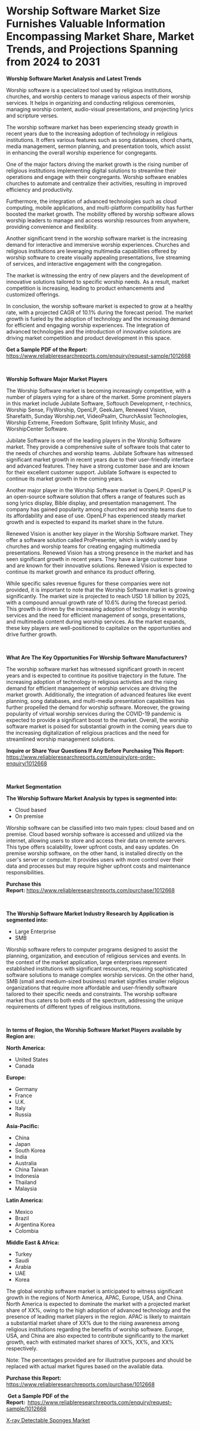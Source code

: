 <p><h1>Worship Software Market Size Furnishes Valuable Information Encompassing Market Share, Market Trends, and Projections Spanning from 2024 to 2031</h1></p><p><strong>Worship Software Market Analysis and Latest Trends</strong></p>
<p><p>Worship software is a specialized tool used by religious institutions, churches, and worship centers to manage various aspects of their worship services. It helps in organizing and conducting religious ceremonies, managing worship content, audio-visual presentations, and projecting lyrics and scripture verses.</p><p>The worship software market has been experiencing steady growth in recent years due to the increasing adoption of technology in religious institutions. It offers various features such as song databases, chord charts, media management, sermon planning, and presentation tools, which assist in enhancing the overall worship experience for congregants.</p><p>One of the major factors driving the market growth is the rising number of religious institutions implementing digital solutions to streamline their operations and engage with their congregants. Worship software enables churches to automate and centralize their activities, resulting in improved efficiency and productivity.</p><p>Furthermore, the integration of advanced technologies such as cloud computing, mobile applications, and multi-platform compatibility has further boosted the market growth. The mobility offered by worship software allows worship leaders to manage and access worship resources from anywhere, providing convenience and flexibility.</p><p>Another significant trend in the worship software market is the increasing demand for interactive and immersive worship experiences. Churches and religious institutions are leveraging multimedia capabilities offered by worship software to create visually appealing presentations, live streaming of services, and interactive engagement with the congregation.</p><p>The market is witnessing the entry of new players and the development of innovative solutions tailored to specific worship needs. As a result, market competition is increasing, leading to product enhancements and customized offerings.</p><p>In conclusion, the worship software market is expected to grow at a healthy rate, with a projected CAGR of 10.1% during the forecast period. The market growth is fueled by the adoption of technology and the increasing demand for efficient and engaging worship experiences. The integration of advanced technologies and the introduction of innovative solutions are driving market competition and product development in this space.</p></p>
<p><strong>Get a Sample PDF of the Report:&nbsp;</strong> <a href="https://www.reliableresearchreports.com/enquiry/request-sample/1012668">https://www.reliableresearchreports.com/enquiry/request-sample/1012668</a></p>
<p>&nbsp;</p>
<p><strong>Worship Software Major Market Players</strong></p>
<p><p>The Worship Software market is becoming increasingly competitive, with a number of players vying for a share of the market. Some prominent players in this market include Jubilate Software, Softouch Development, r-technics, Worship Sense, FlyWorship, OpenLP, GeekJam, Renewed Vision, Sharefaith, Sunday Worship.net, VideoPsalm, ChurchAssist Technologies, Worship Extreme, Freedom Software, Split Infinity Music, and WorshipCenter Software.</p><p>Jubilate Software is one of the leading players in the Worship Software market. They provide a comprehensive suite of software tools that cater to the needs of churches and worship teams. Jubilate Software has witnessed significant market growth in recent years due to their user-friendly interface and advanced features. They have a strong customer base and are known for their excellent customer support. Jubilate Software is expected to continue its market growth in the coming years.</p><p>Another major player in the Worship Software market is OpenLP. OpenLP is an open-source software solution that offers a range of features such as song lyrics display, Bible display, and presentation management. The company has gained popularity among churches and worship teams due to its affordability and ease of use. OpenLP has experienced steady market growth and is expected to expand its market share in the future.</p><p>Renewed Vision is another key player in the Worship Software market. They offer a software solution called ProPresenter, which is widely used by churches and worship teams for creating engaging multimedia presentations. Renewed Vision has a strong presence in the market and has seen significant growth in recent years. They have a large customer base and are known for their innovative solutions. Renewed Vision is expected to continue its market growth and enhance its product offering.</p><p>While specific sales revenue figures for these companies were not provided, it is important to note that the Worship Software market is growing significantly. The market size is projected to reach USD 1.8 billion by 2025, with a compound annual growth rate of 10.6% during the forecast period. This growth is driven by the increasing adoption of technology in worship services and the need for efficient management of songs, presentations, and multimedia content during worship services. As the market expands, these key players are well-positioned to capitalize on the opportunities and drive further growth.</p></p>
<p>&nbsp;</p>
<p><strong>What Are The Key Opportunities For Worship Software Manufacturers?</strong></p>
<p><p>The worship software market has witnessed significant growth in recent years and is expected to continue its positive trajectory in the future. The increasing adoption of technology in religious activities and the rising demand for efficient management of worship services are driving the market growth. Additionally, the integration of advanced features like event planning, song databases, and multi-media presentation capabilities has further propelled the demand for worship software. Moreover, the growing popularity of virtual worship services during the COVID-19 pandemic is expected to provide a significant boost to the market. Overall, the worship software market is poised for substantial growth in the coming years due to the increasing digitalization of religious practices and the need for streamlined worship management solutions.</p></p>
<p><strong>Inquire or Share Your Questions If Any Before Purchasing This Report:</strong> <a href="https://www.reliableresearchreports.com/enquiry/pre-order-enquiry/1012668">https://www.reliableresearchreports.com/enquiry/pre-order-enquiry/1012668</a></p>
<p>&nbsp;</p>
<p><strong>Market Segmentation</strong></p>
<p><strong>The Worship Software Market Analysis by types is segmented into:</strong></p>
<p><ul><li>Cloud based</li><li>On premise</li></ul></p>
<p><p>Worship software can be classified into two main types: cloud based and on premise. Cloud based worship software is accessed and utilized via the internet, allowing users to store and access their data on remote servers. This type offers scalability, lower upfront costs, and easy updates. On premise worship software, on the other hand, is installed directly on the user's server or computer. It provides users with more control over their data and processes but may require higher upfront costs and maintenance responsibilities.</p></p>
<p><strong>Purchase this Report:&nbsp;</strong><a href="https://www.reliableresearchreports.com/purchase/1012668">https://www.reliableresearchreports.com/purchase/1012668</a></p>
<p>&nbsp;</p>
<p><strong>The Worship Software Market Industry Research by Application is segmented into:</strong></p>
<p><ul><li>Large Enterprise</li><li>SMB</li></ul></p>
<p><p>Worship software refers to computer programs designed to assist the planning, organization, and execution of religious services and events. In the context of the market application, large enterprises represent established institutions with significant resources, requiring sophisticated software solutions to manage complex worship services. On the other hand, SMB (small and medium-sized business) market signifies smaller religious organizations that require more affordable and user-friendly software tailored to their specific needs and constraints. The worship software market thus caters to both ends of the spectrum, addressing the unique requirements of different types of religious institutions.</p></p>
<p>&nbsp;</p>
<p><strong>In terms of Region, the Worship Software Market Players available by Region are:</strong></p>
<p>
    <p> <strong> North America: </strong>
        <ul>
            <li>United States</li>
            <li>Canada</li>
        </ul>
        </p> 
    <p> <strong> Europe: </strong>
        <ul>
            <li>Germany</li>
            <li>France</li>
            <li>U.K.</li>
            <li>Italy</li>
            <li>Russia</li>
        </ul>
        </p> 
    <p> <strong> Asia-Pacific: </strong>
        <ul>
            <li>China</li>
            <li>Japan</li>
            <li>South Korea</li>
            <li>India</li>
            <li>Australia</li>
            <li>China Taiwan</li>
            <li>Indonesia</li>
            <li>Thailand</li>
            <li>Malaysia</li>
        </ul>
        </p> 
    <p> <strong> Latin America: </strong>
        <ul>
            <li>Mexico</li>
            <li>Brazil</li>
            <li>Argentina Korea</li>
            <li>Colombia</li>
        </ul>
        </p> 
    <p> <strong> Middle East & Africa: </strong>
        <ul>
            <li>Turkey</li>
            <li>Saudi</li>
            <li>Arabia</li>
            <li>UAE</li>
            <li>Korea</li>
        </ul>
    </p>
    </p>
<p><p>The global worship software market is anticipated to witness significant growth in the regions of North America, APAC, Europe, USA, and China. North America is expected to dominate the market with a projected market share of XX%, owing to the high adoption of advanced technology and the presence of leading market players in the region. APAC is likely to maintain a substantial market share of XX% due to the rising awareness among religious institutions regarding the benefits of worship software. Europe, USA, and China are also expected to contribute significantly to the market growth, each with estimated market shares of XX%, XX%, and XX% respectively.</p><p>Note: The percentages provided are for illustrative purposes and should be replaced with actual market figures based on the available data.</p></p>
<p><strong>Purchase this Report: </strong><a href="https://www.reliableresearchreports.com/purchase/1012668">https://www.reliableresearchreports.com/purchase/1012668</a></p>
<p>&nbsp;<strong>Get a Sample PDF of the Report:&nbsp;&nbsp;</strong><a href="https://www.reliableresearchreports.com/enquiry/request-sample/1012668">https://www.reliableresearchreports.com/enquiry/request-sample/1012668</a></p>
<p><strong></strong></p>
<p><p><a href="https://www.linkedin.com/pulse/x-ray-detectable-sponges-market-size-focuses-dynamics-in-depth-5mi5e?trackingId=2sHvyeJlQ5O9Spqfl6X9YQ%3D%3D">X-ray Detectable Sponges Market</a></p></p>